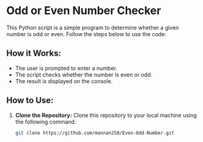 # Odd or Even Number Checker

This Python script is a simple program to determine whether a given number is odd or even. Follow the steps below to use the code:

## How it Works:

- The user is prompted to enter a number.
- The script checks whether the number is even or odd.
- The result is displayed on the console.

## How to Use:

1. **Clone the Repository:**
   Clone this repository to your local machine using the following command:
   ```bash
   git clone https://github.com/mannan258/Even-Odd-Number.git
